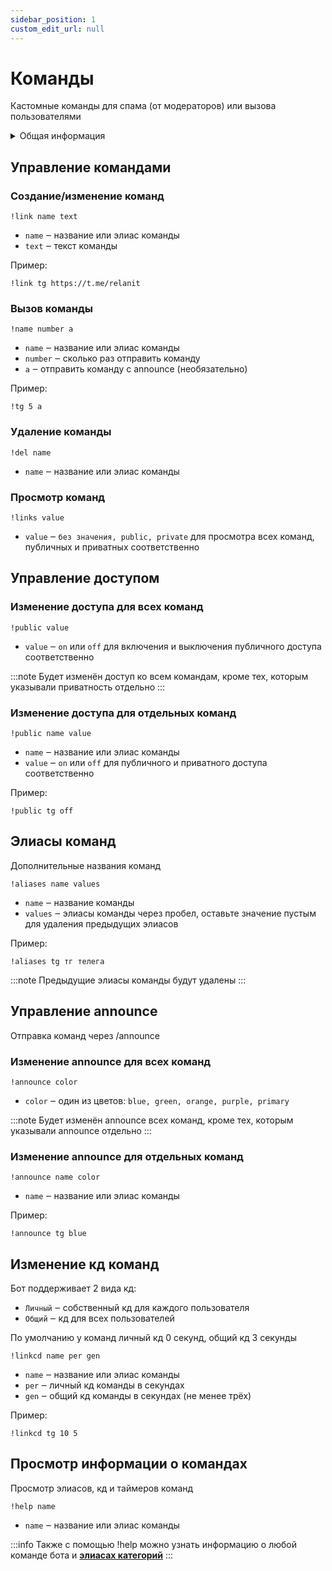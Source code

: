 ```yaml
---
sidebar_position: 1
custom_edit_url: null
---
```


# Команды

Кастомные команды для спама (от модераторов) или вызова пользователями

<details>
  <summary>Общая информация</summary>
  <ul>
    <li><b>Название:</b> link</li>
    <li><b>Элиасы:</b> links, del, aliases, public, announce</li>
    <li><b>Кулдаун:</b> общий 3 секунды</li>
    <li><a href="https://github.com/Relanit/ModBoty/blob/master/ModBoty/cogs/links.py"><b>Исходный код</b></a></li>
  </ul>
</details>

## Управление командами

### Создание/изменение команд
`!link name text`
- `name` ‒ название или элиас команды
- `text` ‒ текст команды

Пример:

    !link tg https://t.me/relanit


### Вызов команды
`!name number a`
- `name` ‒ название или элиас команды
- `number` ‒ сколько раз отправить команду
- `a` ‒ отправить команду с announce (необязательно)

Пример:

    !tg 5 a

### Удаление команды
`!del name`
- `name` ‒ название или элиас команды

### Просмотр команд
`!links value`
- `value` ‒ `без значения, public, private` для просмотра всех команд, публичных и приватных соответственно

## Управление доступом

### Изменение доступа для всех команд
`!public value`
- `value` ‒ `on` или `off` для включения и выключения публичного доступа соответственно

:::note
Будет изменён доступ ко всем командам, кроме тех, которым указывали приватность отдельно
:::

### Изменение доступа для отдельных команд
`!public name value`
- `name` ‒ название или элиас команды
- `value` ‒ `on` или `off` для публичного и приватного доступа соответственно

Пример:

    !public tg off

## Элиасы команд
Дополнительные названия команд

`!aliases name values`
- `name` ‒ название команды
- `values` ‒ элиасы команды через пробел, оставьте значение пустым для удаления предыдущих элиасов

Пример:

    !aliases tg тг телега


:::note
Предыдущие элиасы команды будут удалены
:::

## Управление announce
Отправка команд через /announce

### Изменение announce для всех команд
`!announce color`
- `color` ‒ один из цветов: `blue, green, orange, purple, primary`

:::note
Будет изменён announce всех команд, кроме тех, которым указывали announce отдельно
:::

### Изменение announce для отдельных команд
`!announce name color`
- `name` ‒ название или элиас команды

Пример:

    !announce tg blue

## Изменение кд команд

Бот поддерживает 2 вида кд:
- `Личный` ‒ собственный кд для каждого пользователя
- `Общий` ‒ кд для всех пользователей

По умолчанию у команд личный кд 0 секунд, общий кд 3 секунды

`!linkcd name per gen`
- `name` ‒ название или элиас команды
- `per` ‒ личный кд команды в секундах
- `gen` ‒ общий кд команды в секундах (не менее трёх)

Пример:

    !linkcd tg 10 5

## Просмотр информации о командах 
Просмотр элиасов, кд и таймеров команд

`!help name`
- `name` ‒ название или элиас команды

:::info
Также с помощью !help можно узнать информацию о любой команде бота и **[элиасах категорий](streaminfo.md#добавить-элиас)**
:::